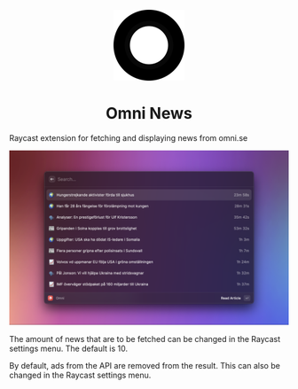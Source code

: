 <p align="center">
  <img src="assets/omni_icon.png" height="128">
  <h1 align="center">Omni News</h1>
</p>

Raycast extension for fetching and displaying news from omni.se

![Example](./metadata/omni-news-screenshot.png)

The amount of news that are to be fetched can be changed in the Raycast settings menu.
The default is 10.

By default, ads from the API are removed from the result. This can also be changed in the Raycast settings menu.
